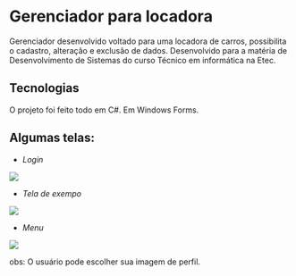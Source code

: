 # Gerenciador para locadora
Gerenciador desenvolvido voltado para uma locadora de carros, possibilita o cadastro, alteração e exclusão de dados.
Desenvolvido para a matéria de Desenvolvimento de Sistemas do curso Técnico em informática na Etec.

## Tecnologias
O projeto foi feito todo em C#. Em Windows Forms.


## Algumas telas:
* *Login*

![](https://user-images.githubusercontent.com/39839878/72492117-dd289f00-37fa-11ea-8e1e-517d69b3ffa9.png)

* *Tela de exempo*

![](https://user-images.githubusercontent.com/39839878/72492123-e0bc2600-37fa-11ea-815d-a3a9b88e40f3.png)

* *Menu*

![](https://user-images.githubusercontent.com/39839878/72492127-e1ed5300-37fa-11ea-8ae1-f6edd10aef06.png)


obs: O usuário pode escolher sua imagem de perfil.
